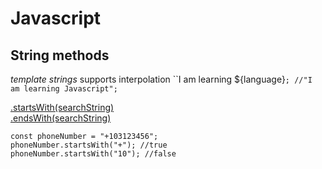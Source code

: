# Javascript 

## String methods

*template strings* supports interpolation
``I am learning ${language}`; //"I am learning Javascript"; `

[.startsWith(searchString)](https://developer.mozilla.org/en-US/docs/Web/JavaScript/Reference/Global_Objects/String/startsWith)\
[.endsWith(searchString)](https://developer.mozilla.org/en-US/docs/Web/JavaScript/Reference/Global_Objects/String/endsWith)

`const phoneNumber = "+103123456";`\
`phoneNumber.startsWith("+"); //true`\
`phoneNumber.startsWith("10"); //false`
